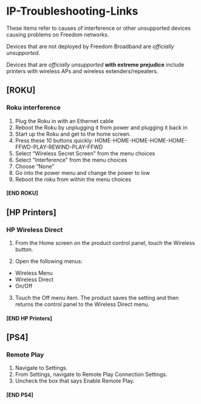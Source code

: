 # IP-Troubleshooting-Links

These items refer to causes of interference or other unsupported devices causing problems on Freedom networks.

Devices that are not deployed by Freedom Broadband are *officially unsupported*.

Devices that are *officially unsupported* **with extreme prejudice** include printers with wireless APs and wireless extenders/repeaters.

## [ROKU]

### Roku interference

1.	Plug the Roku in with an Ethernet cable
2.	Reboot the Roku by unplugging it from power and plugging it back in
3.	Start up the Roku and get to the home screen.
4.	Press these 10 buttons quickly: HOME-HOME-HOME-HOME-HOME-FFWD-PLAY-REWIND-PLAY-FFWD
5.	Select “Wireless Secret Screen” from the menu choices
6.	Select “Interference” from the menu choices
7.	Choose “None”
8.	Go into the power menu and change the power to low
9.	Reboot the roku from within the menu choices

#### [END ROKU]

## [HP Printers]

### HP Wireless Direct

1. From the Home screen on the product control panel, touch the Wireless button.

2. Open the following menus:
  * Wireless Menu
  * Wireless Direct
  * On/Off

3. Touch the Off menu item. The product saves the setting and then returns the control panel to the Wireless Direct menu.

#### [END HP Printers]

## [PS4]

### Remote Play

1. Navigate to Settings.
2. From Settings, navigate to Remote Play Connection Settings.
3. Uncheck the box that says Enable Remote Play.

#### [END PS4]

